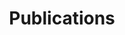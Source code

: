 ---
# An instance of the Pages widget.
# Documentation: https://wowchemy.com/docs/page-builder/
widget: pages

# This file represents a page section.
headless: true
# Order that this section appears on the page.
weight: 90

title: Publications
subtitle: ''

link-citations: true

bibliography: [cite.bib]

content:
  page_type: publication
  count: 6
  offset: 0
  order: desc
  filters:
    tag: ''
    category: ''
    publication_type: ''
    author: ''
    exclude_featured: true
design:
  # Choose a view for the listings:
  #   1 = List
  #   2 = Compact
  #   3 = Card
  #   4 = Citation (publication only)
  view: 4
---